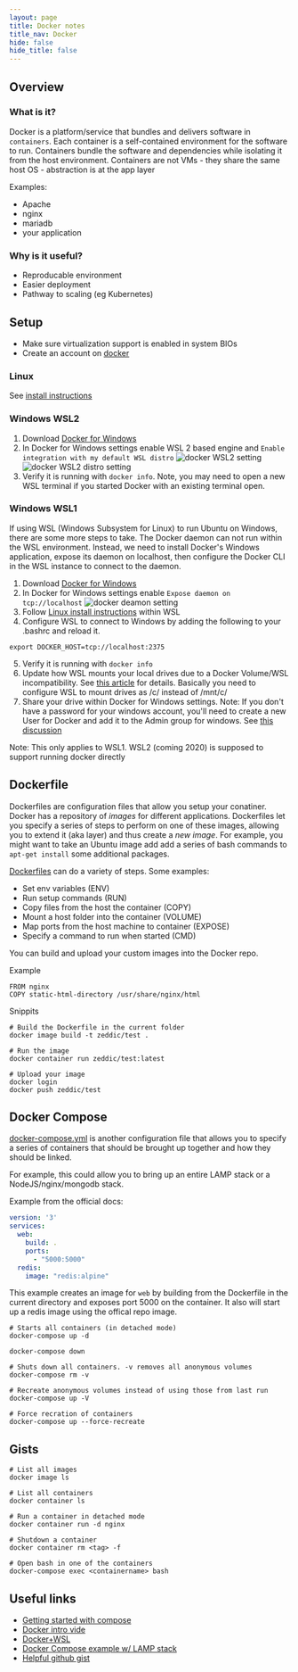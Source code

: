 ```yaml
---
layout: page
title: Docker notes
title_nav: Docker
hide: false
hide_title: false
---
```


## Overview

### What is it?
Docker is a platform/service that bundles and delivers software in `containers`.
Each container is a self-contained environment for the software to run. 
Containers bundle the software and dependencies while isolating it from
the host environment. Containers are not VMs - they share the same host OS -
abstraction is at the app layer

Examples:
  * Apache
  * nginx
  * mariadb
  * your application


### Why is it useful?
* Reproducable environment
* Easier deployment
* Pathway to scaling (eg Kubernetes)

## Setup
* Make sure virtualization support is enabled in system BIOs
* Create an account on [docker](https://docker.com)

### Linux
See [install instructions](https://docs.docker.com/install/linux/docker-ce/ubuntu/)

### Windows WSL2
1. Download [Docker for Windows](https://docs.docker.com/docker-for-windows/)
1. In Docker for Windows settings enable WSL 2 based engine and `Enable integration with my default WSL distro`
   ![docker WSL2 setting](/assets/notes/docker-wsl2.png)
   ![docker WSL2 distro setting](/assets/notes/docker-wsl2-2.png)
1. Verify it is running with `docker info`. Note, you may need to open a new WSL terminal if you started Docker with an existing terminal open.

### Windows WSL1
If using WSL (Windows Subsystem for Linux) to run Ubuntu on Windows, there are some more steps to take. The Docker daemon can not run within the WSL environment. Instead, we need to install Docker's Windows application, expose its daemon on localhost, then configure the Docker CLI in the WSL instance to connect to the daemon. 

1. Download [Docker for Windows](https://docs.docker.com/docker-for-windows/)
2. In Docker for Windows settings enable `Expose daemon on tcp://localhost`
![docker deamon setting](/assets/notes/docker-daemon.png)
3. Follow [Linux install instructions](https://docs.docker.com/install/linux/docker-ce/ubuntu/) within WSL
4. Configure WSL to connect to Windows by adding the following to your .bashrc and reload it.
  ```shell
  export DOCKER_HOST=tcp://localhost:2375
  ```
5. Verify it is running with `docker info`
6. Update how WSL mounts your local drives due to a Docker Volume/WSL incompatibility. See [this article](https://nickjanetakis.com/blog/setting-up-docker-for-windows-and-wsl-to-work-flawlessly) for details. Basically you need to configure WSL to mount drives as /c/ instead of /mnt/c/
7. Share your drive within Docker for Windows settings. Note: If you don't have a password for your windows account, you'll need to create a new User for Docker and add it to the Admin group for windows. See [this discussion](https://forums.docker.com/t/how-to-share-windows-drives-with-a-user-without-password/22933/3)

Note: This only applies to WSL1. WSL2 (coming 2020) is supposed to support running docker directly

## Dockerfile
Dockerfiles are configuration files that allow you setup your conatiner. Docker has a repository of *images* for different applications. Dockerfiles let you specify a series of steps to perform on one of these images, allowing you to extend it (aka layer) and thus create a *new image*. For example, you might want to take an Ubuntu image add add a series of bash commands to `apt-get install` some additional packages. 

[Dockerfiles](https://docs.docker.com/engine/reference/builder/) can do a variety of steps. Some examples:

* Set env variables (ENV)
* Run setup commands (RUN)
* Copy files from the host the container (COPY)
* Mount a host folder into the container (VOLUME)
* Map ports from the host machine to container (EXPOSE)
* Specify a command to run when started (CMD)

You can build and upload your custom images into the Docker repo.

Example
```
FROM nginx
COPY static-html-directory /usr/share/nginx/html
```

Snippits
```
# Build the Dockerfile in the current folder
docker image build -t zeddic/test . 

# Run the image
docker container run zeddic/test:latest

# Upload your image
docker login
docker push zeddic/test
```

## Docker Compose
[docker-compose.yml](https://docs.docker.com/compose/compose-file/) is another configuration file that allows you to specify a series of containers that should be brought up together and how they should be linked.

For example, this could allow you to bring up an entire LAMP stack or a NodeJS/nginx/mongodb stack.

Example from the official docs:

```yml
version: '3'
services:
  web:
    build: .
    ports:
      - "5000:5000"
  redis:
    image: "redis:alpine"
```

This example creates an image for `web` by building from the Dockerfile in the current directory and exposes port 5000 on the container. It also will start up a redis image using the offical repo image.

```shell
# Starts all containers (in detached mode)
docker-compose up -d

docker-compose down

# Shuts down all containers. -v removes all anonymous volumes
docker-compose rm -v

# Recreate anonymous volumes instead of using those from last run
docker-compose up -V

# Force recration of containers
docker-compose up --force-recreate
```

## Gists

```shell
# List all images
docker image ls

# List all containers
docker container ls

# Run a container in detached mode
docker container run -d nginx

# Shutdown a container
docker container rm <tag> -f

# Open bash in one of the containers
docker-compose exec <containername> bash
```

## Useful links
* [Getting started with compose](https://docs.docker.com/compose/gettingstarted/)
* [Docker intro vide](https://www.youtube.com/watch?v=Kyx2PsuwomE&list=WL&index=25&t=0s)
* [Docker+WSL](https://nickjanetakis.com/blog/setting-up-docker-for-windows-and-wsl-to-work-flawlessly)
* [Docker Compose example w/ LAMP stack](https://github.com/sprintcube/docker-compose-lamp?files=1)
* [Helpful github gist](https://gist.github.com/bradtraversy/89fad226dc058a41b596d586022a9bd3)